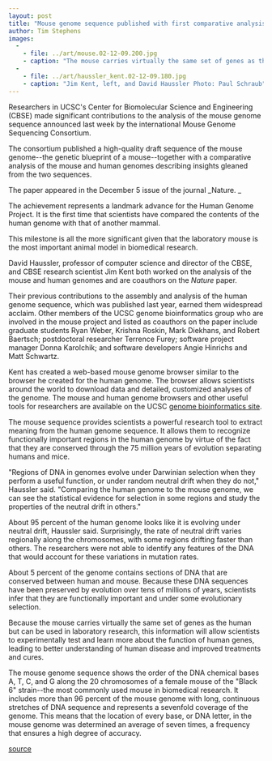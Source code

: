 ```yaml
---
layout: post
title: "Mouse genome sequence published with first comparative analysis of mouse and human genomes"
author: Tim Stephens
images:
  -
    - file: ../art/mouse.02-12-09.200.jpg
    - caption: "The mouse carries virtually the same set of genes as the human, making it invaluable in research. Image: National Institutes of Health"
  -
    - file: ../art/haussler_kent.02-12-09.180.jpg
    - caption: "Jim Kent, left, and David Haussler Photo: Paul Schraub"
---
```


Researchers in UCSC's Center for Biomolecular Science and Engineering (CBSE) made significant contributions to the analysis of the mouse genome sequence announced last week by the international Mouse Genome Sequencing Consortium.

The consortium published a high-quality draft sequence of the mouse genome--the genetic blueprint of a mouse--together with a comparative analysis of the mouse and human genomes describing insights gleaned from the two sequences.

The paper appeared in the December 5 issue of the journal _Nature. _  

The achievement represents a landmark advance for the Human Genome Project. It is the first time that scientists have compared the contents of the human genome with that of another mammal.

This milestone is all the more significant given that the laboratory mouse is the most important animal model in biomedical research.   

David Haussler, professor of computer science and director of the CBSE, and CBSE research scientist Jim Kent both worked on the analysis of the mouse and human genomes and are coauthors on the _Nature_ paper.

Their previous contributions to the assembly and analysis of the human genome sequence, which was published last year, earned them widespread acclaim. Other members of the UCSC genome bioinformatics group who are involved in the mouse project and listed as coauthors on the paper include graduate students Ryan Weber, Krishna Roskin, Mark Diekhans, and Robert Baertsch; postdoctoral researcher Terrence Furey; software project manager Donna Karolchik; and software developers Angie Hinrichs and Matt Schwartz.

Kent has created a web-based mouse genome browser similar to the browser he created for the human genome. The browser allows scientists around the world to download data and detailed, customized analyses of the genome. The mouse and human genome browsers and other useful tools for researchers are available on the UCSC [genome bioinformatics site][1].

The mouse sequence provides scientists a powerful research tool to extract meaning from the human genome sequence. It allows them to recognize functionally important regions in the human genome by virtue of the fact that they are conserved through the 75 million years of evolution separating humans and mice.   

"Regions of DNA in genomes evolve under Darwinian selection when they perform a useful function, or under random neutral drift when they do not," Haussler said. "Comparing the human genome to the mouse genome, we can see the statistical evidence for selection in some regions and study the properties of the neutral drift in others."  

About 95 percent of the human genome looks like it is evolving under neutral drift, Haussler said. Surprisingly, the rate of neutral drift varies regionally along the chromosomes, with some regions drifting faster than others. The researchers were not able to identify any features of the DNA that would account for these variations in mutation rates.  

About 5 percent of the genome contains sections of DNA that are conserved between human and mouse. Because these DNA sequences have been preserved by evolution over tens of millions of years, scientists infer that they are functionally important and under some evolutionary selection.   

Because the mouse carries virtually the same set of genes as the human but can be used in laboratory research, this information will allow scientists to experimentally test and learn more about the function of human genes, leading to better understanding of human disease and improved treatments and cures.  

The mouse genome sequence shows the order of the DNA chemical bases A, T, C, and G along the 20 chromosomes of a female mouse of the "Black 6" strain--the most commonly used mouse in biomedical research. It includes more than 96 percent of the mouse genome with long, continuous stretches of DNA sequence and represents a sevenfold coverage of the genome. This means that the location of every base, or DNA letter, in the mouse genome was determined an average of seven times, a frequency that ensures a high degree of accuracy.  

[1]: http://genome.ucsc.edu

[source](http://www1.ucsc.edu/currents/02-03/12-09/mouse.html "Permalink to mouse")
